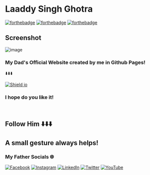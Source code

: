 # Laaddy Singh Ghotra

[![forthebadge](https://forthebadge.com/images/badges/built-with-love.svg)](https://forthebadge.com) [![forthebadge](https://forthebadge.com/images/badges/uses-html.svg)](https://forthebadge.com) [![forthebadge](https://forthebadge.com/images/badges/validated-html5.svg)](https://forthebadge.com)

## Screenshot

![image](https://github.com/Yovenzor/Website/assets/102180213/7f2d2184-2746-4680-9e0e-2949cef0f70a)

### My Dad's Official Website created by me in Github Pages!
⬇️⬇️⬇️
<br>

[![Shield io](https://img.shields.io/badge/website-000000?style=for-the-badge&logo=About.me&logoColor=white)](https://yovenzor.github.io/Website/)
### I hope do you like it! 
<br>

## Follow Him ⬇️⬇️⬇️
## A small gesture always helps!
### My Father Socials 🌐
[![Facebook](https://img.shields.io/badge/Facebook-1879f2?style=for-the-badge&logo=facebook&logoColor=white)](https://www.facebook.com/SoloLaaddyG/) 
[![Instagram](https://img.shields.io/badge/LinkedIn-blue?style=for-the-badge&logo=linkedin&logoColor=white)](https://www.instagram.com/laaddygofficial/)
[![LinkedIn](https://img.shields.io/badge/LinkedIn-%230077B5.svg?logo=linkedin&logoColor=white)](https://www.linkedin.com/in/solo-laaddy-g-3b08b69b/)
[![Twitter](https://img.shields.io/badge/Twitter-blue?style=for-the-badge&logo=twitter&logoColor=white)](https://twitter.com/SoloLaaddyG)
[![YouTube](https://img.shields.io/badge/YouTube-red?style=for-the-badge&logo=youtube&logoColor=white)](https://www.youtube.com/user/GHOTRAPRODUCTIONS) 
